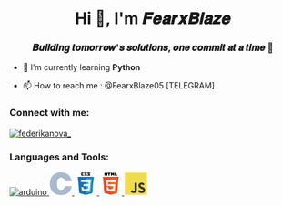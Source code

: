   <h1 align="center">Hi 👋, I'm 𝑭𝒆𝒂𝒓𝒙𝑩𝒍𝒂𝒛𝒆</h1>
<h3 align="center">𝑩𝒖𝒊𝒍𝒅𝒊𝒏𝒈 𝒕𝒐𝒎𝒐𝒓𝒓𝒐𝒘'𝒔 𝒔𝒐𝒍𝒖𝒕𝒊𝒐𝒏𝒔, 𝒐𝒏𝒆 𝒄𝒐𝒎𝒎𝒊𝒕 𝒂𝒕 𝒂 𝒕𝒊𝒎𝒆 🔧</h3>

- 🌱 I’m currently learning **Python**

- 📫 How to reach me : @FearxBlaze05 [TELEGRAM] 

<h3 align="left">Connect with me:</h3>
<p align="left">
<a href="https://instagram.com/federikanova_" target="blank"><img align="center" src="https://raw.githubusercontent.com/rahuldkjain/github-profile-readme-generator/master/src/images/icons/Social/instagram.svg" alt="federikanova_" height="30" width="40" /></a>
</p>

<h3 align="left">Languages and Tools:</h3>
<p align="left"> <a href="https://www.arduino.cc/" target="_blank" rel="noreferrer"> <img src="https://cdn.worldvectorlogo.com/logos/arduino-1.svg" alt="arduino" width="40" height="40"/> </a> <a href="https://www.cprogramming.com/" target="_blank" rel="noreferrer"> <img src="https://raw.githubusercontent.com/devicons/devicon/master/icons/c/c-original.svg" alt="c" width="40" height="40"/> </a> <a href="https://www.w3schools.com/css/" target="_blank" rel="noreferrer"> <img src="https://raw.githubusercontent.com/devicons/devicon/master/icons/css3/css3-original-wordmark.svg" alt="css3" width="40" height="40"/> </a> <a href="https://www.w3.org/html/" target="_blank" rel="noreferrer"> <img src="https://raw.githubusercontent.com/devicons/devicon/master/icons/html5/html5-original-wordmark.svg" alt="html5" width="40" height="40"/> </a> <a href="https://developer.mozilla.org/en-US/docs/Web/JavaScript" target="_blank" rel="noreferrer"> <img src="https://raw.githubusercontent.com/devicons/devicon/master/icons/javascript/javascript-original.svg" alt="javascript" width="40" height="40"/> </a> </p>
